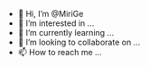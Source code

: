 - 👋 Hi, I’m @MiriGe
- 👀 I’m interested in ...
- 🌱 I’m currently learning ...
- 💞️ I’m looking to collaborate on ...
- 📫 How to reach me ...

<!---
MiriGe/MiriGe is a ✨ special ✨ repository because its `README.md` (this file) appears on your GitHub profile.
You can click the Preview link to take a look at your changes.
--->
